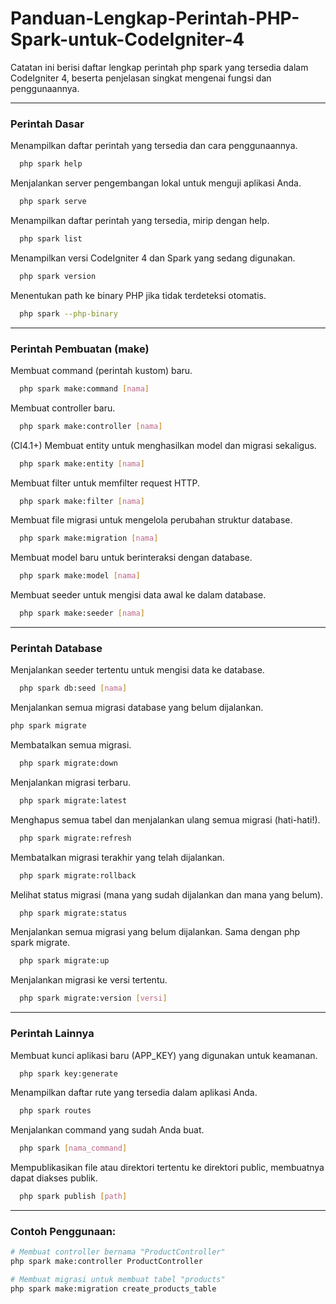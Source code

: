 # Panduan-Lengkap-Perintah-PHP-Spark-untuk-CodeIgniter-4
Catatan ini berisi daftar lengkap perintah php spark yang tersedia dalam CodeIgniter 4, beserta penjelasan singkat mengenai fungsi dan penggunaannya.

----------------------------------------------------------------------------------------

### Perintah Dasar

Menampilkan daftar perintah yang tersedia dan cara penggunaannya.
```bash
  php spark help
```
Menjalankan server pengembangan lokal untuk menguji aplikasi Anda.
```bash
  php spark serve
```
Menampilkan daftar perintah yang tersedia, mirip dengan help.
```bash
  php spark list
```
Menampilkan versi CodeIgniter 4 dan Spark yang sedang digunakan.
```bash
  php spark version
```
Menentukan path ke binary PHP jika tidak terdeteksi otomatis.
```bash
  php spark --php-binary
```

----------------------------------------------------------------------------------------

### Perintah Pembuatan (make)

Membuat command (perintah kustom) baru.
```bash
  php spark make:command [nama]
```	
Membuat controller baru.
```bash
  php spark make:controller [nama]
```
(CI4.1+) Membuat entity untuk menghasilkan model dan migrasi sekaligus.
```bash
  php spark make:entity [nama]
```
Membuat filter untuk memfilter request HTTP.
```bash
  php spark make:filter [nama]
```
Membuat file migrasi untuk mengelola perubahan struktur database.
```bash
  php spark make:migration [nama]
```
Membuat model baru untuk berinteraksi dengan database.
```bash
  php spark make:model [nama]
```
Membuat seeder untuk mengisi data awal ke dalam database.
```bash
  php spark make:seeder [nama]
```

----------------------------------------------------------------------------------------

### Perintah Database

Menjalankan seeder tertentu untuk mengisi data ke database.
```bash
  php spark db:seed [nama]
```
Menjalankan semua migrasi database yang belum dijalankan.
```bash
php spark migrate
```
Membatalkan semua migrasi.
```bash
  php spark migrate:down
```
Menjalankan migrasi terbaru.
```bash
  php spark migrate:latest
```
Menghapus semua tabel dan menjalankan ulang semua migrasi (hati-hati!).
```bash
  php spark migrate:refresh
```
Membatalkan migrasi terakhir yang telah dijalankan.
```bash
  php spark migrate:rollback
```
Melihat status migrasi (mana yang sudah dijalankan dan mana yang belum).
```bash
  php spark migrate:status
```
Menjalankan semua migrasi yang belum dijalankan. Sama dengan php spark migrate.
```bash
  php spark migrate:up
```
Menjalankan migrasi ke versi tertentu.
```bash
  php spark migrate:version [versi]
```

----------------------------------------------------------------------------------------

### Perintah Lainnya

Membuat kunci aplikasi baru (APP_KEY) yang digunakan untuk keamanan.
```bash
  php spark key:generate
```
Menampilkan daftar rute yang tersedia dalam aplikasi Anda.
```bash
  php spark routes
```
Menjalankan command yang sudah Anda buat.
```bash
  php spark [nama_command]
```
Mempublikasikan file atau direktori tertentu ke direktori public, membuatnya dapat diakses publik.
```bash
  php spark publish [path]
```

----------------------------------------------------------------------------------------

### Contoh Penggunaan:

```Bash
# Membuat controller bernama "ProductController"
php spark make:controller ProductController

# Membuat migrasi untuk membuat tabel "products"
php spark make:migration create_products_table
```

